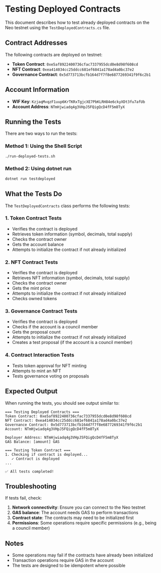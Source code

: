# Testing Deployed Contracts

This document describes how to test already deployed contracts on the Neo testnet using the `TestDeployedContracts.cs` file.

## Contract Addresses

The following contracts are deployed on testnet:

- **Token Contract**: `0xe5af8922400736cfac7337955dcd0e8d98f608cd`
- **NFT Contract**: `0xea414034cc25ddcc681ef6841a178ad4a0bc37e2`
- **Governance Contract**: `0x5d773713bcfb164d7f7f8e6877269341f9f6c2b1`

## Account Information

- **WIF Key**: `KzjaqMvqzF1uup6KrTKRxTgjcXE7PbKLRH84e6ckyXDt3fu7afUb`
- **Account Address**: `NTmHjwiadq4g3VHpJ5FQigQcD4fF5m8TyX`

## Running the Tests

There are two ways to run the tests:

### Method 1: Using the Shell Script

```bash
./run-deployed-tests.sh
```

### Method 2: Using dotnet run

```bash
dotnet run testdeployed
```

## What the Tests Do

The `TestDeployedContracts` class performs the following tests:

### 1. Token Contract Tests
- Verifies the contract is deployed
- Retrieves token information (symbol, decimals, total supply)
- Checks the contract owner
- Gets the account balance
- Attempts to initialize the contract if not already initialized

### 2. NFT Contract Tests
- Verifies the contract is deployed
- Retrieves NFT information (symbol, decimals, total supply)
- Checks the contract owner
- Gets the mint price
- Attempts to initialize the contract if not already initialized
- Checks owned tokens

### 3. Governance Contract Tests
- Verifies the contract is deployed
- Checks if the account is a council member
- Gets the proposal count
- Attempts to initialize the contract if not already initialized
- Creates a test proposal (if the account is a council member)

### 4. Contract Interaction Tests
- Tests token approval for NFT minting
- Attempts to mint an NFT
- Tests governance voting on proposals

## Expected Output

When running the tests, you should see output similar to:

```
=== Testing Deployed Contracts ===
Token Contract: 0xe5af8922400736cfac7337955dcd0e8d98f608cd
NFT Contract: 0xea414034cc25ddcc681ef6841a178ad4a0bc37e2
Governance Contract: 0x5d773713bcfb164d7f7f8e6877269341f9f6c2b1
Account: NTmHjwiadq4g3VHpJ5FQigQcD4fF5m8TyX

Deployer Address: NTmHjwiadq4g3VHpJ5FQigQcD4fF5m8TyX
GAS Balance: [amount] GAS

=== Testing Token Contract ===
1. Checking if contract is deployed...
   ✓ Contract is deployed
...

✅ All tests completed!
```

## Troubleshooting

If tests fail, check:

1. **Network connectivity**: Ensure you can connect to the Neo testnet
2. **GAS balance**: The account needs GAS to perform transactions
3. **Contract state**: The contracts may need to be initialized first
4. **Permissions**: Some operations require specific permissions (e.g., being a council member)

## Notes

- Some operations may fail if the contracts have already been initialized
- Transaction operations require GAS in the account
- The tests are designed to be idempotent where possible